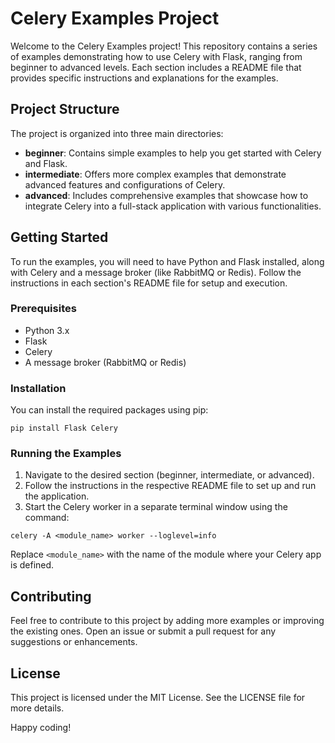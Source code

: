# Celery Examples Project

Welcome to the Celery Examples project! This repository contains a series of examples demonstrating how to use Celery with Flask, ranging from beginner to advanced levels. Each section includes a README file that provides specific instructions and explanations for the examples.

## Project Structure

The project is organized into three main directories:

- **beginner**: Contains simple examples to help you get started with Celery and Flask.
- **intermediate**: Offers more complex examples that demonstrate advanced features and configurations of Celery.
- **advanced**: Includes comprehensive examples that showcase how to integrate Celery into a full-stack application with various functionalities.

## Getting Started

To run the examples, you will need to have Python and Flask installed, along with Celery and a message broker (like RabbitMQ or Redis). Follow the instructions in each section's README file for setup and execution.

### Prerequisites

- Python 3.x
- Flask
- Celery
- A message broker (RabbitMQ or Redis)

### Installation

You can install the required packages using pip:

```
pip install Flask Celery
```

### Running the Examples

1. Navigate to the desired section (beginner, intermediate, or advanced).
2. Follow the instructions in the respective README file to set up and run the application.
3. Start the Celery worker in a separate terminal window using the command:

```
celery -A <module_name> worker --loglevel=info
```

Replace `<module_name>` with the name of the module where your Celery app is defined.

## Contributing

Feel free to contribute to this project by adding more examples or improving the existing ones. Open an issue or submit a pull request for any suggestions or enhancements.

## License

This project is licensed under the MIT License. See the LICENSE file for more details.

Happy coding!